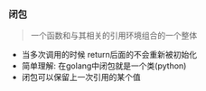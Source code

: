 ### 闭包
> 一个函数和与其相关的引用环境组合的一个整体

- 当多次调用的时候 return后面的不会重新被初始化
- 简单理解: 在golang中闭包就是一个类(python)
- 闭包可以保留上一次引用的某个值